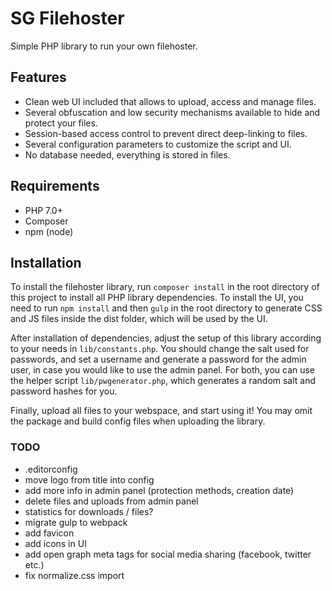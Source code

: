# SG Filehoster
Simple PHP library to run your own filehoster.

## Features
- Clean web UI included that allows to upload, access and manage files.
- Several obfuscation and low security mechanisms available to hide and protect your files.
- Session-based access control to prevent direct deep-linking to files.
- Several configuration parameters to customize the script and UI.
- No database needed, everything is stored in files.

## Requirements
- PHP 7.0+
- Composer
- npm (node)

## Installation
To install the filehoster library, run `composer install` in the root directory of this project to install all PHP library dependencies.
To install the UI, you need to run `npm install` and then `gulp` in the root directory to generate CSS and JS files inside the dist folder, which will be used by the UI.

After installation of dependencies, adjust the setup of this library according to your needs in `lib/constants.php`. You should change the salt used for passwords, and set a username and generate a password for the admin user, in case you would like to use the admin panel.
For both, you can use the helper script `lib/pwgenerator.php`, which generates a random salt and password hashes for you.

Finally, upload all files to your webspace, and start using it! You may omit the package and build config files when uploading the library.

### TODO
- .editorconfig
- move logo from title into config
- add more info in admin panel (protection methods, creation date)
- delete files and uploads from admin panel
- statistics for downloads / files?
- migrate gulp to webpack
- add favicon
- add icons in UI
- add open graph meta tags for social media sharing (facebook, twitter etc.)
- fix normalize.css import